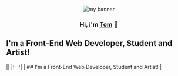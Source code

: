<p align='center'>
<img  src='https://user-images.githubusercontent.com/72355018/130419781-28b2113b-2cb2-41bd-ae5a-35c86f60bc4e.png' alt='my banner'>
</p>

<h3 align='center'>
    Hi, i'm <a href="https://github.com/Amnestic">Tom</a> 👋
</h3>

## I'm a Front-End Web Developer, Student and Artist!
|| <!-- empty table header -->
|:--:| <!-- table header/body separator with center formatting -->
| ## I'm a Front-End Web Developer, Student and Artist! | <!-- cell gets column's alignment -->
